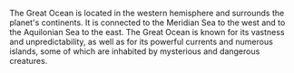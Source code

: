 The Great Ocean is located in the western hemisphere and surrounds the planet's continents. It is connected to the Meridian Sea to the west and to the Aquilonian Sea to the east. The Great Ocean is known for its vastness and unpredictability, as well as for its powerful currents and numerous islands, some of which are inhabited by mysterious and dangerous creatures.